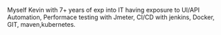 Myself Kevin with 7+ years of exp into IT having exposure to UI/API Automation, Performace testing with Jmeter, CI/CD with jenkins, Docker, GIT, maven,kubernetes.
